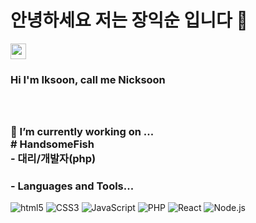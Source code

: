 <h1>안녕하세요 저는 장익순 입니다 👋</h1> 
<img src="https://media.giphy.com/media/hvRJCLFzcasrR4ia7z/giphy.gif" width="25px">
<h3>Hi I'm Iksoon, call me Nicksoon <h3>
<br><br>
  🔭 I’m currently working on ... <br>
 # HandsomeFish <br>
 - 대리/개발자(php)
 
<!--
**jjsk109/jjsk109** is a ✨ _special_ ✨ repository because its `README.md` (this file) appears on your GitHub profile.

Here are some ideas to get you started:



- 🌱 I’m currently learning ...
- 👯 I’m looking to collaborate on ...
- 🤔 I’m looking for help with ...
- 💬 Ask me about ...
- 📫 How to reach me: ...
- 😄 Pronouns: ...
- ⚡ Fun fact: ...
-->

 ### - Languages and Tools...
![html5](https://img.shields.io/badge/HTML5-red)
![CSS3](https://img.shields.io/badge/CSS3-blue)
![JavaScript](https://img.shields.io/badge/JavaScript-yellow)
![PHP](https://img.shields.io/badge/PHP-purple)
![React](https://img.shields.io/badge/React-black)
![Node.js](https://img.shields.io/badge/Node-green)
  
  


